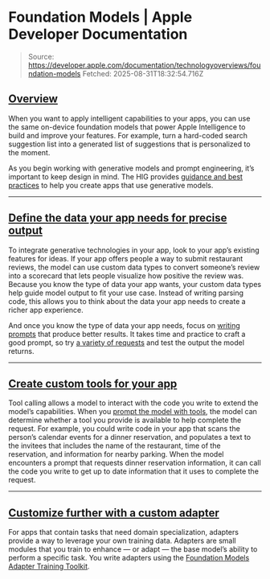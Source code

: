 # Foundation Models | Apple Developer Documentation

> Source: https://developer.apple.com/documentation/technologyoverviews/foundation-models
> Fetched: 2025-08-31T18:32:54.716Z

## [Overview](https://developer.apple.com/documentation/technologyoverviews/foundation-models#Overview)

When you want to apply intelligent capabilities to your apps, you can use the same on-device foundation models that power Apple Intelligence to build and improve your features. For example, turn a hard-coded search suggestion list into a generated list of suggestions that is personalized to the moment.

As you begin working with generative models and prompt engineering, it’s important to keep design in mind. The HIG provides [guidance and best practices](https://developer.apple.com/design/human-interface-guidelines/machine-learning) to help you create apps that use generative models.

---

## [Define the data your app needs for precise output](https://developer.apple.com/documentation/technologyoverviews/foundation-models#Define-the-data-your-app-needs-for-precise-output)

To integrate generative technologies in your app, look to your app’s existing features for ideas. If your app offers people a way to submit restaurant reviews, the model can use custom data types to convert someone’s review into a scorecard that lets people visualize how positive the review was. Because you know the type of data your app wants, your custom data types help guide model output to fit your use case. Instead of writing parsing code, this allows you to think about the data your app needs to create a richer app experience.

And once you know the type of data your app needs, focus on [writing prompts](https://developer.apple.com/documentation/FoundationModels/generating-content-and-performing-tasks-with-foundation-models) that produce better results. It takes time and practice to craft a good prompt, so try [a variety of requests](https://developer.apple.com/documentation/FoundationModels/LanguageModelSession) and test the output the model returns.

---

## [Create custom tools for your app](https://developer.apple.com/documentation/technologyoverviews/foundation-models#Create-custom-tools-for-your-app)

Tool calling allows a model to interact with the code you write to extend the model’s capabilities. When you [prompt the model with tools](https://developer.apple.com/documentation/FoundationModels/expanding-generation-with-tool-calling), the model can determine whether a tool you provide is available to help complete the request. For example, you could write code in your app that scans the person’s calendar events for a dinner reservation, and populates a text to the invitees that includes the name of the restaurant, time of the reservation, and information for nearby parking. When the model encounters a prompt that requests dinner reservation information, it can call the code you write to get up to date information that it uses to complete the request.

---

## [Customize further with a custom adapter](https://developer.apple.com/documentation/technologyoverviews/foundation-models#Customize-further-with-a-custom-adapter)

For apps that contain tasks that need domain specialization, adapters provide a way to leverage your own training data. Adapters are small modules that you train to enhance — or adapt — the base model’s ability to perform a specific task. You write adapters using the [Foundation Models Adapter Training Toolkit](https://developer.apple.com/apple-intelligence/foundation-models-adapter/).
